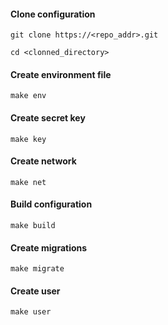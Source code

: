 #### Clone configuration

```
git clone https://<repo_addr>.git
```

```
cd <clonned_directory>
```

#### Create environment file

```
make env
```

#### Create secret key

```
make key
```

#### Create network

```
make net
```

#### Build configuration

```
make build
```

#### Create migrations

```
make migrate
```

#### Create user

```
make user
```
